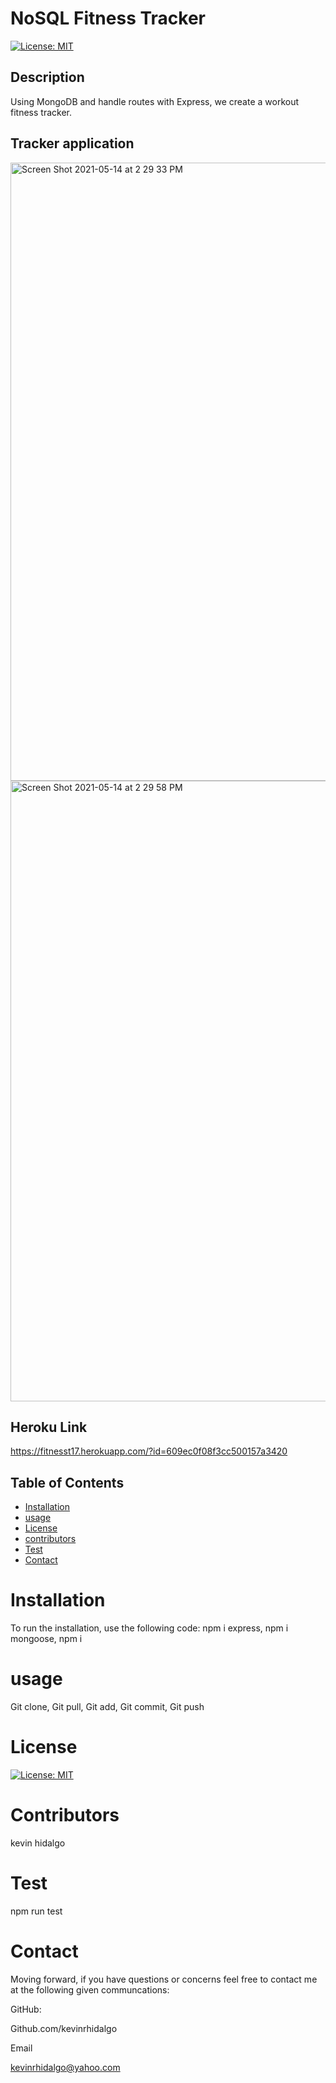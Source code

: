 # NoSQL Fitness Tracker
  [![License: MIT](https://img.shields.io/badge/License-MIT-yellow.svg)](https://opensource.org/licenses/MIT)
  ## Description 
Using MongoDB and handle routes with Express, we create a workout fitness tracker.

## Tracker application 
<img width="989" alt="Screen Shot 2021-05-14 at 2 29 33 PM" src="https://user-images.githubusercontent.com/78196245/118313863-5e607680-b4c1-11eb-947b-40d7c0bfb9f3.png">

<img width="993" alt="Screen Shot 2021-05-14 at 2 29 58 PM" src="https://user-images.githubusercontent.com/78196245/118313774-3ffa7b00-b4c1-11eb-8e32-19d49cb9cec3.png">

## Heroku Link
https://fitnesst17.herokuapp.com/?id=609ec0f08f3cc500157a3420

  ## Table of Contents 

  * [Installation](#installation)
  * [usage](#usage)
  * [License](#license)
  * [contributors](#contributors)
  * [Test](#test)
  * [Contact](#contact)
  # Installation
  To run the installation, use the following code:
  npm i express, npm i mongoose, npm i 
  # usage
  Git clone, Git pull, Git add, Git commit, Git push
  # License
  [![License: MIT](https://img.shields.io/badge/License-MIT-yellow.svg)](https://opensource.org/licenses/MIT)
  
  # Contributors
  kevin hidalgo
  # Test
  npm run test
  # Contact
  Moving forward, if you have questions or concerns feel free to contact me at the following given communcations: 


  GitHub: 

  Github.com/kevinrhidalgo 

  Email 

  kevinrhidalgo@yahoo.com 


 
  

  
